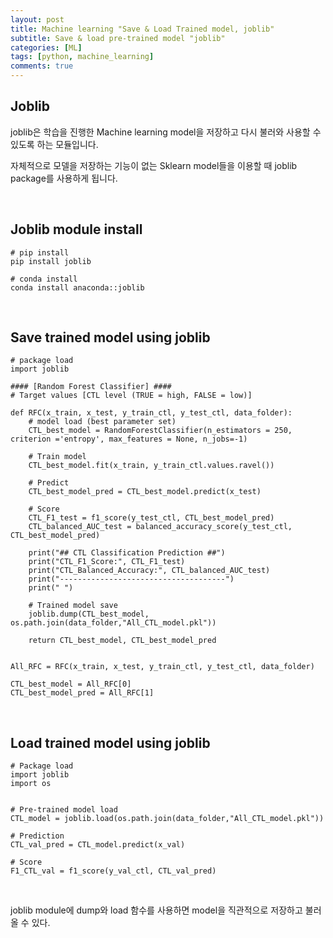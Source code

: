 ```yaml
---
layout: post
title: Machine learning "Save & Load Trained model, joblib"
subtitle: Save & load pre-trained model "joblib"
categories: [ML]
tags: [python, machine_learning]
comments: true
---
```


## Joblib

joblib은 학습을 진행한 Machine learning model을 저장하고 다시 불러와 사용할 수 있도록 하는 모듈입니다.

자체적으로 모델을 저장하는 기능이 없는 Sklearn model들을 이용할 때 joblib package를 사용하게 됩니다.

<br/>

## Joblib module install

```python3
# pip install
pip install joblib

# conda install
conda install anaconda::joblib
```

<br/>

## Save trained model using joblib

```python3
# package load
import joblib

#### [Random Forest Classifier] ####
# Target values [CTL level (TRUE = high, FALSE = low)]

def RFC(x_train, x_test, y_train_ctl, y_test_ctl, data_folder):
    # model load (best parameter set)
    CTL_best_model = RandomForestClassifier(n_estimators = 250, criterion ='entropy', max_features = None, n_jobs=-1)
    
    # Train model
    CTL_best_model.fit(x_train, y_train_ctl.values.ravel())
    
    # Predict
    CTL_best_model_pred = CTL_best_model.predict(x_test)
    
    # Score 
    CTL_F1_test = f1_score(y_test_ctl, CTL_best_model_pred)
    CTL_balanced_AUC_test = balanced_accuracy_score(y_test_ctl, CTL_best_model_pred)
    
    print("## CTL Classification Prediction ##")
    print("CTL_F1_Score:", CTL_F1_test)
    print("CTL_Balanced_Accuracy:", CTL_balanced_AUC_test)
    print("-------------------------------------")
    print(" ")
    
    # Trained model save
    joblib.dump(CTL_best_model, os.path.join(data_folder,"All_CTL_model.pkl"))
    
    return CTL_best_model, CTL_best_model_pred


All_RFC = RFC(x_train, x_test, y_train_ctl, y_test_ctl, data_folder)

CTL_best_model = All_RFC[0]
CTL_best_model_pred = All_RFC[1]
```


<br/>

## Load trained model using joblib

```python3
# Package load
import joblib
import os


# Pre-trained model load
CTL_model = joblib.load(os.path.join(data_folder,"All_CTL_model.pkl"))

# Prediction
CTL_val_pred = CTL_model.predict(x_val)

# Score
F1_CTL_val = f1_score(y_val_ctl, CTL_val_pred)

```

<br/>

joblib module에 dump와 load 함수를 사용하면 model을 직관적으로 저장하고 불러올 수 있다.




